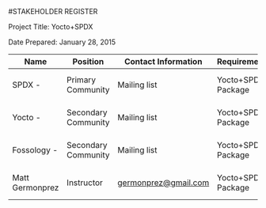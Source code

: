 #STAKEHOLDER REGISTER


Project Title:
Yocto+SPDX
 
Date Prepared:
January 28, 2015


| Name | Position | Contact Information | Requirements | Expectations | Influence | Classification |
|------|----------|---------------------|--------------|--------------|-----------|----------------|
|SPDX -  | Primary Community | Mailing list | Yocto+SPDX Package | Improvements to existing package | Medium | External |
| Yocto - |Secondary Community | Mailing list | Yocto+SPDX Package | Improvements to existing package | Medium| External |
| Fossology - | Secondary Community | Mailing list | Yocto+SPDX Package | Improvements to existing package | Low | External |
| Matt Germonprez | Instructor | germonprez@gmail.com | Yocto+SPDX Package | Improvements to existing package | High | Internal |
